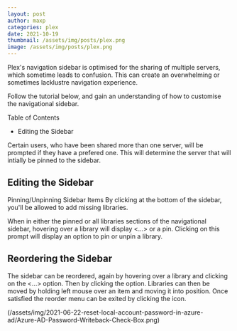 ```yaml
---
layout: post
author: maxp
categories: plex
date: 2021-10-19
thumbnail: /assets/img/posts/plex.png
image: /assets/img/posts/plex.png
---
```


Plex's navigation sidebar is optimised for the sharing of multiple servers, which sometime leads to confusion. This can create an overwhelming or sometimes lacklustre navigation experience.

Follow the tutorial below, and gain an understanding of how to customise the navigational sidebar.

Table of Contents	
- Editing the Sidebar

Certain users, who have been shared more than one server, will be prompted if they have a prefered one. This will determine the server that will intially be pinned to the sidebar.

## Editing the Sidebar

Pinning/Unpinning Sidebar Items
By clicking <MORE> at the bottom of the sidebar, you'll be allowed to add missing libraries. 
  
When in either the pinned or all libraries sections of the navigational sidebar, hovering over a library will display <...> or a pin. Clicking on this prompt will display an option to pin or unpin a library.
  
## Reordering the Sidebar
The sidebar can be reordered, again by hovering over a library and clicking on the <...> option. Then by clicking the <Reorder> option. Libraries can then be moved by holding left mouse over an item and moving it into position. Once satisfied the reorder menu can be exited by clicking the <x> icon. 

(/assets/img/2021-06-22-reset-local-account-password-in-azure-ad/Azure-AD-Password-Writeback-Check-Box.png)
